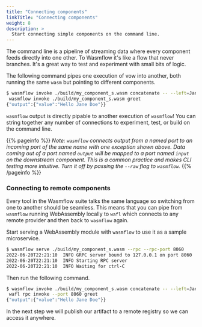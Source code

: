 ```yaml
---
title: "Connecting components"
linkTitle: "Connecting components"
weight: 8
description: >
  Start connecting simple components on the command line.
---
```


The command line is a pipeline of streaming data where every component feeds directly into one other. To Wasmflow it's like a flow that never branches. It's a great way to test and experiment with small bits of logic.

The following command pipes one execution of vow into another, both running the same `wasm` but pointing to different components.

```sh
$ wasmflow invoke ./build/my_component_s.wasm concatenate -- --left=Jane --right=Doe |\
 wasmflow invoke ./build/my_component_s.wasm greet
{"output":{"value":"Hello Jane Doe"}}
```

`wasmflow` output is directly pipable to another execution of `wasmflow`! You can string together any number of connections to experiment, test, or build on the command line.

{{% pageinfo %}}
_Note: `wasmflow` connects output from a named port to an incoming port of the same name with one exception shown above. Data coming out of a port named `output` will be mapped to a port named `input` on the downstream component. This is a common practice and makes CLI testing more intuitive. Turn it off by passing the `--raw` flag to `wasmflow`._
{{% /pageinfo %}}

### Connecting to remote components

Every tool in the Wasmflow suite talks the same language so switching from one to another should be seamless. This means that you can pipe from `wasmflow` running WebAssembly locally to `wafl` which connects to any remote provider and then back to `wasmflow` again.

Start serving a WebAssembly module with `wasmflow` to use it as a sample microservice.

```sh
$ wasmflow serve ./build/my_component_s.wasm --rpc --rpc-port 8060
2022-06-20T22:21:10  INFO GRPC server bound to 127.0.0.1 on port 8060
2022-06-20T22:21:10  INFO Starting RPC server
2022-06-20T22:21:10  INFO Waiting for ctrl-C
```

Then run the following command.

```sh
$ wasmflow invoke ./build/my_component_s.wasm concatenate -- --left=Jane --right=Doe |\
 wafl rpc invoke --port 8060 greet
{"output":{"value":"Hello Jane Doe"}}
```

In the next step we will publish our artifact to a remote registry so we can access it anywhere.
